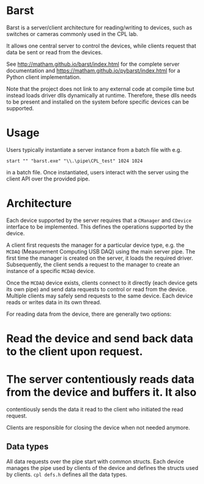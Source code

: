 Barst
======

Barst is a server/client architecture for reading/writing to
devices, such as switches or cameras commonly used in the CPL lab.

It allows one central server to control the devices, while clients
request that data be sent or read from the devices.

See http://matham.github.io/barst/index.html for the complete
server documentation and https://matham.github.io/pybarst/index.html
for a Python client implementation.

Note that the project does not link to any external code at compile time
but instead loads driver dlls dynamically at runtime. Therefore,
these dlls needs to be present and installed on the system before
specific devices can be supported.

Usage
=====

Users typically instantiate a server instance from a batch file with e.g.

    start "" "barst.exe" "\\.\pipe\CPL_test" 1024 1024

in a batch file. Once instantiated, users interact with the server using
the client API over the provided pipe.


Architecture
============

Each device supported by the server requires that a ``CManager`` and ``CDevice``
interface to be implemented. This defines the operations supported by the device.

A client first requests the manager for a particular device type, e.g. the ``MCDAQ``
(Measurement Computing USB DAQ) using the main server pipe. The first time the manager
is created on the server, it loads the required driver. Subsequently, the client
sends a request to the manager to create an instance of a specific ``MCDAQ`` device.

Once the ``MCDAQ`` device exists, clients connect to it directly (each device gets its own
pipe) and send data requests to control or read from the device. Multiple clients
may safely send requests to the same device. Each device reads or writes data in its
own thread.

For reading data from the device, there are generally two options:

# Read the device and send back data to the client upon request.
# The server contentiously reads data from the device and buffers it. It also
  contentiously sends the data it read to the client who initiated the read
  request.

Clients are responsible for closing the device when not needed anymore.

Data types
-------------

All data requests over the pipe start with common structs. Each device manages
the pipe used by clients of the device and defines the structs used by clients.
``cpl defs.h`` defines all the data types.
